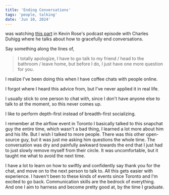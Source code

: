 ```yaml
---
title: 'Ending Conversations'
tags: 'people, talking'
date: 'Jun 10, 2024'
---
```


was watching [this part](https://youtu.be/WfzW2pXUXV0?si=_iuA0mH7q9CGptWd&t=1446) in Kevin Rose's podcast episode with Charles Duhigg where he talks about how to gracefully end conversations.

Say something along the lines of,

> I totally apologize, I have to go talk to my friend / head to the bathroom / leave home, but before I do, I just have one more question for you.

I realize I've been doing this when I have coffee chats with people online.

I forgot where I heard this advice from, but I've never applied it in real life.

I usually stick to one person to chat with, since I don't have anyone else to talk to at the moment, so this never comes up.

I like to perform depth-first instead of breadth-first socializing.

I remember at the airflow event in Toronto I basically talked to this snapchat guy the entire time, which wasn't a bad thing, I learned a lot more about him and his life. But I wish I talked to more people. There was this other open-source guy, but it was just me asking him questions the whole time. The conversation was dry and painfully awkward towards the end that I just had to just slowly remove myself from their circle. It was uncomfortable, but it taught me what to avoid the next time.

I have a lot to learn on how to swiftly and confidently say thank you for the chat, and move on to the next person to talk to. All this gets easier with experience. I haven't been to these kinds of events since Toronto and I'm excited to go back. Communication skills are the bedrock of everything. And one I aim to harness and become pretty good at, by the time I graduate.
